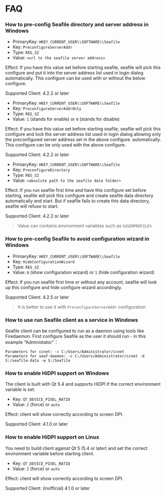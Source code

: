 # FAQ

### How to pre-config Seafile directory and server address in Windows

- PrimaryKey: `HKEY_CURRENT_USER\\SOFTWARE\\Seafile`
- Key: `PreconfigureServerAddr`
- Type: `REG_SZ`
- Value: `<url to the seafile server address>`

Effect: If you have this value set before starting seafile, seafile will
pick this configure and put it into the server address list used in login dialog
automatically. This configure can be used with or without the below configure.

Supported Client: 4.2.2 or later

- PrimaryKey: `HKEY_CURRENT_USER\\SOFTWARE\\Seafile`
- Key: `PreconfigureServerAddrOnly`
- Type: `REG_SZ`
- Value: `1` (stands for enable) or `0` (stands for disable)

Effect: If you have this value set before starting seafile, seafile will
pick this configure and lock the server address list used in login dialog
allowing only the preconfigured server address set in the above configure.
automatically. This configure can be only used with the above configure.

Supported Client: 4.2.2 or later

- PrimaryKey: `HKEY_CURRENT_USER\\SOFTWARE\\Seafile`
- Key: `PreconfigureDirectory`
- Type: `REG_SZ`
- Value: `<absolute path to the seafile data folder>`

Effect: If you run seafile first time and have this configure set before
starting, seafile will pick this configure and create seafile data directory
automatically and start. But if seafile fails to create this data directory,
seafile will refuse to start.

Supported Client: 4.2.2 or later

> Value can contains environment variables such as `%USERPROFILE%`

### How to pre-config Seafile to avoid configuration wizard in Windows

- PrimaryKey: `HKEY_CURRENT_USER\\SOFTWARE\\Seafile`
- Key: `HideConfigurationWizard`
- Type: `REG_SZ`
- Value: `0` (show configuration wizard) or `1` (hide configuration wizard)

Effect: If you run seafile first time or without any account, seafile will look
up this configure and hide configure wizard accordingly.

Supported Client: 4.2.5 or later

> It is better to use it with `PreconfigureServerAddr` configuration

### How to use run Seafile client as a service in Windows

Seafile client can be configured to run as a daemon using tools like Firedaemon. First configure Seafile as the user it should run - in this example "Administator"：


```
Parameters for ccnet: -c C:/Users/Administrator/ccnet
Parameters for seaf-daemon: -c C:/Users/Administrator/ccnet -d S:/seafile-data -w S:/Seafile
```

### How to enable HiDPI support on Windows

The client is built with Qt 5.4 and supports HiDPI if the correct environment
variable is set.

- Key: `QT_DEVICE_PIXEL_RATIO`
- Value: `2` (force) or `auto`

Effect: client will show correctly according to screen DPI.

Supported Client: 4.1.0 or later

### How to enable HiDPI support on Linux

You need to build client against Qt 5 (5.4 or later) and set the correct
environment variable before starting client.

- Key: `QT_DEVICE_PIXEL_RATIO`
- Value: `2` (force) or `auto`

Effect: client will show correctly according to screen DPI.

Supported Client: (inofficial) 4.1.0 or later
